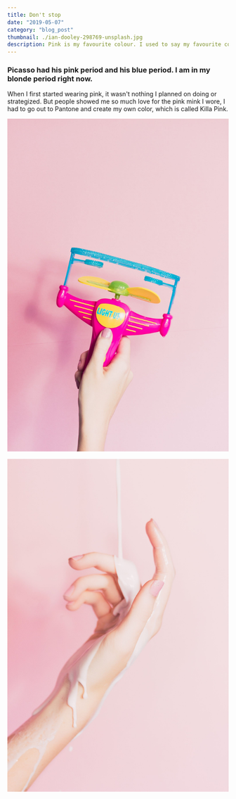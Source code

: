 ```yaml
---
title: Don't stop
date: "2019-05-07"
category: "blog_post"
thumbnail: ./ian-dooley-298769-unsplash.jpg
description: Pink is my favourite colour. I used to say my favourite colour was black to be cool, but it is pink - all shades of pink. If I have an accessory, it is probably pink.
---
```


### Picasso had his pink period and his blue period. I am in my blonde period right now.

When I first started wearing pink, it wasn't nothing I planned on doing or strategized. But people showed me so much love for the pink mink I wore, I had to go out to Pantone and create my own color, which is called Killa Pink.

![Don't stop](./ian-dooley-298771-unsplash-1.jpg)

![Don't stop](./ian-dooley-298780-unsplash-1.jpg)
